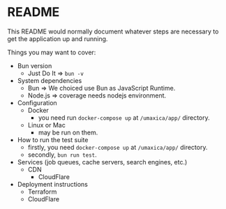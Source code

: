 # README

This README would normally document whatever steps are necessary to get the
application up and running.

Things you may want to cover:

* Bun version
  - Just Do It => `bun -v`
* System dependencies
  - Bun => We choiced use Bun as JavaScript Runtime.
  - Node.js => coverage needs nodejs environment.
* Configuration
  - Docker
    - you need run `docker-compose up` at `/umaxica/app/` directory.
  - Linux or Mac
    - may be run on them.
* How to run the test suite
  - firstly, you need `docker-compose up` at `/umaxica/app/` directory.
  - secondly, `bun run test`.
* Services (job queues, cache servers, search engines, etc.)
  - CDN
    - CloudFlare
* Deployment instructions
  - Terraform
  - CloudFlare
